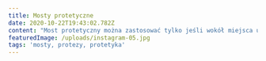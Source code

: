 ```yaml
---
title: Mosty protetyczne
date: 2020-10-22T19:43:02.782Z
content: "Most protetyczny można zastosować tylko jeśli wokół miejsca ubytków znajdują się inne zęby potrzebne, by oprzeć na nich całą konstrukcję protetyczną. Most należy do grupy protez stałych, czyli uzupełnień, których Pacjent nie może zdejmować.\r\n\nZalety mostu protetyczny można pokrótce opisać w trzech punktach: – brak przemieszczania się zębów – prawidłowy zgryz – naturalny wyglą"
featuredImage: /uploads/instagram-05.jpg
tags: 'mosty, protezy, protetyka'
---
```


